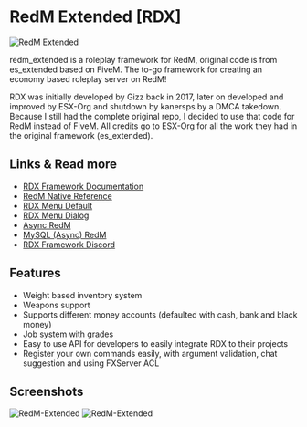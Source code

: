 # RedM Extended [RDX]
![RedM Extended](https://i.imgur.com/OEjfYF0.jpg)

redm_extended is a roleplay framework for RedM, original code is from es_extended based on FiveM. The to-go framework for creating an economy based roleplay server on RedM!

RDX was initially developed by Gizz back in 2017, later on developed and improved by ESX-Org and shutdown by kanersps by a DMCA takedown.
Because I still had the complete original repo, I decided to use that code for RedM instead of FiveM.
All credits go to ESX-Org for all the work they had in the original framework (es_extended).

## Links & Read more
- [RDX Framework Documentation](https://rdx-framework.cfx.digital/)
- [RedM Native Reference](https://vespura.com/doc/natives/)
- [RDX Menu Default](https://github.com/TigoDevelopment/rdx_menu_default)
- [RDX Menu Dialog](https://github.com/TigoDevelopment/rdx_menu_dialog)
- [Async RedM](https://github.com/TigoDevelopment/redm-async/tree/master)
- [MySQL (Async) RedM](https://github.com/TigoDevelopment/redm-mysql-async)
- [RDX Framework Discord](https://discord.gg/hqfAFnX)

## Features
- Weight based inventory system
- Weapons support
- Supports different money accounts (defaulted with cash, bank and black money)
- Job system with grades
- Easy to use API for developers to easily integrate RDX to their projects
- Register your own commands easily, with argument validation, chat suggestion and using FXServer ACL

## Screenshots
![RedM-Extended](https://i.imgur.com/Ijczndn.jpg)
![RedM-Extended](https://i.imgur.com/amlwgHj.jpg)
